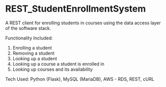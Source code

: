 # REST_StudentEnrollmentSystem
A REST client for enrolling students in courses using the data access layer of the software stack.

Functionality Included:
1. Enrolling a student
2. Removing a student
3. Looking up a student
4. Looking up a course a student is enrolled in
5. Looking up courses and its availability

Tech Used: Python (Flask), MySQL (MariaDB), AWS - RDS, REST, cURL
